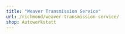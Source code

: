 ```yaml
---
title: "Weaver Transmission Service"
url: /richmond/weaver-transmission-service/
shop: Autowerkstatt
---
```

